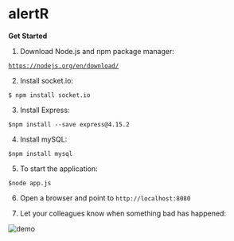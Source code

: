 # alertR

<b>Get Started</b>

1. Download Node.js and npm package manager:

<code>https://nodejs.org/en/download/</code>

2. Install socket.io:

```
$ npm install socket.io
```

3. Install Express:

```
$npm install --save express@4.15.2
```

4. Install mySQL:

```
$npm install mysql
```

5. To start the application:

```
$node app.js
```

6. Open a browser and point to <code>http://localhost:8080</code>

7. Let your colleagues know when something bad has happened:

![demo](http://g.recordit.co/cziKJwlF9h.gif)

